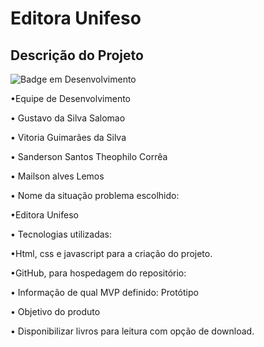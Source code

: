 # Editora Unifeso
## Descrição do Projeto

![Badge em Desenvolvimento](http://img.shields.io/static/v1?label=STATUS&message=EM%20DESENVOLVIMENTO&color=GREEN&style=for-the-badge)

•Equipe de Desenvolvimento

• Gustavo  da Silva Salomao

• Vitoria Guimarães da Silva 

• Sanderson Santos Theophilo Corrêa 

• Mailson alves Lemos



• Nome da situação problema escolhido:

•Editora Unifeso 




• Tecnologias utilizadas:

•Html, css e javascript para a criação do projeto.

•GitHub, para hospedagem do repositório:


• Informação de qual MVP definido: Protótipo

• Objetivo do produto 

 • Disponibilizar livros para leitura com opção de download.

 

